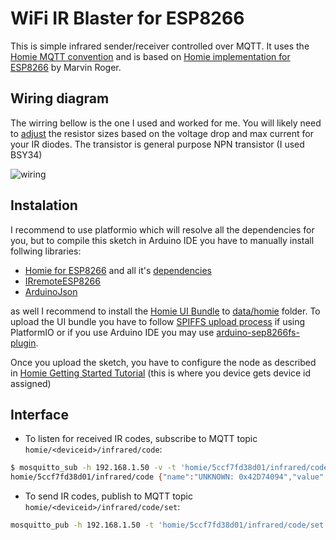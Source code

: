 
WiFi IR Blaster for ESP8266
===========================

This is simple infrared sender/receiver controlled over MQTT.
It uses the [Homie MQTT convention](https://github.com/marvinroger/homie)
and is based on [Homie implementation for ESP8266](https://github.com/marvinroger/homie-esp8266) by
Marvin Roger.


Wiring diagram
--------------

The wirring bellow is the one I used and worked for me. 
You will likely need to [adjust](http://led.linear1.org/led.wiz) the 
resistor sizes based on the voltage drop and max current for your IR diodes.
The transistor is general purpose NPN transistor (I used BSY34)

![wiring](doc/weemos_hookup_bb.jpg)


Instalation
-----------

I recommend to use platformio which will resolve all the dependencies for you, 
but to compile this sketch in Arduino IDE you have to manually install follwing libraries:

- [Homie for ESP8266](https://github.com/marvinroger/homie-esp8266) and all it's [dependencies](https://homie-esp8266.readme.io/docs/getting-started#section-installing-homie-for-esp8266)
- [IRremoteESP8266](https://github.com/markszabo/IRremoteESP8266)
- [ArduinoJson](https://github.com/bblanchon/ArduinoJson)

as well I recommend to install the [Homie UI Bundle](http://marvinroger.github.io/homie-esp8266/docs/2.0.0-beta.3/advanced-usage/ui-bundle/) 
to [data/homie](https://github.com/marvinroger/homie-esp8266/tree/develop/data/homie) folder.
To upload the UI bundle you have to follow [SPIFFS upload process](http://docs.platformio.org/en/stable/platforms/espressif8266.html?highlight=spiffs#uploading-files-to-file-system-spiffs)
if using PlatformIO or if you use Arduino IDE you may use [arduino-sep8266fs-plugin](https://github.com/esp8266/arduino-esp8266fs-plugin).

Once you upload the sketch, you have to configure the node as described in [Homie Getting Started Tutorial](http://marvinroger.github.io/homie-esp8266/docs/2.0.0-beta.3/quickstart/getting-started/)
(this is where you device gets device id assigned)

Interface
---------

- To listen for received IR codes, subscribe to MQTT topic `homie/<deviceid>/infrared/code`:

```bash
$ mosquitto_sub -h 192.168.1.50 -v -t 'homie/5ccf7fd38d01/infrared/code'
homie/5ccf7fd38d01/infrared/code {"name":"UNKNOWN: 0x42D74094","value":1121403028,"frequency":38,"type":{"id":-1,"name":"UNKNOWN"},"raw":[9100,4600,600,650,600,1750,600,1750,600,1750,600,650,600,1750,600,1750,600,1750,600,1750,600,1750,600,1750,600,650,600,650,600,650,600,650,600,1800,600,650,600,650,600,1750,600,650,600,650,600,650,600,650,600,650,600,1750,600,1750,600,650,600,650,600,1750,600,1750,600,650,600,650,600]}
```

- To send IR codes, publish to MQTT topic `homie/<deviceid>/infrared/code/set`:
```bash
mosquitto_pub -h 192.168.1.50 -t 'homie/5ccf7fd38d01/infrared/code/set' -m "{"frequency":38,"raw":[900,900,1800,900,900,900,900,900,900,900,900,900,900,900,900,900,900,900,900,900,900,900,900,1800,900]}";
```




